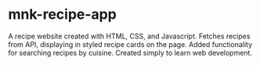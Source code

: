 # mnk-recipe-app
A recipe website created with HTML, CSS, and Javascript. Fetches recipes from API, displaying in styled recipe cards on the page. Added functionality for searching recipes by cuisine. Created simply to learn web development.
